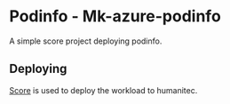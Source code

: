 # Podinfo - Mk-azure-podinfo

A simple score project deploying podinfo.

## Deploying

[Score](https://score.dev/) is used to deploy the workload to humanitec.
